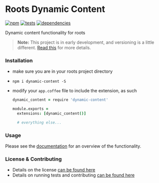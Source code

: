 Roots Dynamic Content
=====================

[![npm](http://img.shields.io/npm/v/dynamic-content.svg?style=flat)](http://badge.fury.io/js/dynamic-content) [![tests](http://img.shields.io/travis/carrot/roots-dynamic-content/master.svg?style=flat)](https://travis-ci.org/carrot/roots-dynamic-content) [![dependencies](http://img.shields.io/gemnasium/carrot/roots-dynamic-content.svg?style=flat)](https://david-dm.org/carrot/roots-dynamic-content)

Dynamic content functionality for roots

> **Note:** This project is in early development, and versioning is a little different. [Read this](http://markup.im/#q4_cRZ1Q) for more details.

### Installation

- make sure you are in your roots project directory
- `npm i dynamic-content -S`
- modify your `app.coffee` file to include the extension, as such

  ```coffee
  dynamic_content = require 'dynamic-content'

  module.exports =
    extensions: [dynamic_content()]

    # everything else...
  ```

### Usage

Please see the [documentation](docs) for an overview of the functionality.

### License & Contributing

- Details on the license [can be found here](LICENSE.md)
- Details on running tests and contributing [can be found here](contributing.md)
